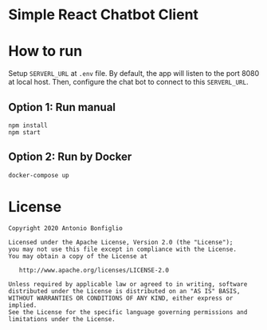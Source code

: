 # Simple React Chatbot Client


# How to run
Setup `SERVERL_URL` at `.env` file. By default, the app will listen to the port 8080 at local host. Then, configure the chat bot to connect to this `SERVERL_URL`.
## Option 1: Run manual

```
npm install
npm start
```
## Option 2: Run by Docker
```
docker-compose up
```


# License

```
Copyright 2020 Antonio Bonfiglio

Licensed under the Apache License, Version 2.0 (the "License");
you may not use this file except in compliance with the License.
You may obtain a copy of the License at

   http://www.apache.org/licenses/LICENSE-2.0

Unless required by applicable law or agreed to in writing, software
distributed under the License is distributed on an "AS IS" BASIS,
WITHOUT WARRANTIES OR CONDITIONS OF ANY KIND, either express or implied.
See the License for the specific language governing permissions and
limitations under the License.
```
